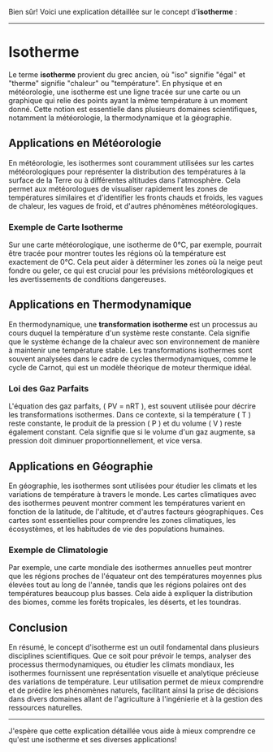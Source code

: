 Bien sûr! Voici une explication détaillée sur le concept d'**isotherme** :

---

# Isotherme

Le terme **isotherme** provient du grec ancien, où "iso" signifie "égal" et "therme" signifie "chaleur" ou "température". En physique et en météorologie, une isotherme est une ligne tracée sur une carte ou un graphique qui relie des points ayant la même température à un moment donné. Cette notion est essentielle dans plusieurs domaines scientifiques, notamment la météorologie, la thermodynamique et la géographie.

## Applications en Météorologie

En météorologie, les isothermes sont couramment utilisées sur les cartes météorologiques pour représenter la distribution des températures à la surface de la Terre ou à différentes altitudes dans l'atmosphère. Cela permet aux météorologues de visualiser rapidement les zones de températures similaires et d'identifier les fronts chauds et froids, les vagues de chaleur, les vagues de froid, et d'autres phénomènes météorologiques.

### Exemple de Carte Isotherme

Sur une carte météorologique, une isotherme de 0°C, par exemple, pourrait être tracée pour montrer toutes les régions où la température est exactement de 0°C. Cela peut aider à déterminer les zones où la neige peut fondre ou geler, ce qui est crucial pour les prévisions météorologiques et les avertissements de conditions dangereuses.

## Applications en Thermodynamique

En thermodynamique, une **transformation isotherme** est un processus au cours duquel la température d'un système reste constante. Cela signifie que le système échange de la chaleur avec son environnement de manière à maintenir une température stable. Les transformations isothermes sont souvent analysées dans le cadre de cycles thermodynamiques, comme le cycle de Carnot, qui est un modèle théorique de moteur thermique idéal.

### Loi des Gaz Parfaits

L'équation des gaz parfaits, \( PV = nRT \), est souvent utilisée pour décrire les transformations isothermes. Dans ce contexte, si la température \( T \) reste constante, le produit de la pression \( P \) et du volume \( V \) reste également constant. Cela signifie que si le volume d'un gaz augmente, sa pression doit diminuer proportionnellement, et vice versa.

## Applications en Géographie

En géographie, les isothermes sont utilisées pour étudier les climats et les variations de température à travers le monde. Les cartes climatiques avec des isothermes peuvent montrer comment les températures varient en fonction de la latitude, de l'altitude, et d'autres facteurs géographiques. Ces cartes sont essentielles pour comprendre les zones climatiques, les écosystèmes, et les habitudes de vie des populations humaines.

### Exemple de Climatologie

Par exemple, une carte mondiale des isothermes annuelles peut montrer que les régions proches de l'équateur ont des températures moyennes plus élevées tout au long de l'année, tandis que les régions polaires ont des températures beaucoup plus basses. Cela aide à expliquer la distribution des biomes, comme les forêts tropicales, les déserts, et les toundras.

## Conclusion

En résumé, le concept d'isotherme est un outil fondamental dans plusieurs disciplines scientifiques. Que ce soit pour prévoir le temps, analyser des processus thermodynamiques, ou étudier les climats mondiaux, les isothermes fournissent une représentation visuelle et analytique précieuse des variations de température. Leur utilisation permet de mieux comprendre et de prédire les phénomènes naturels, facilitant ainsi la prise de décisions dans divers domaines allant de l'agriculture à l'ingénierie et à la gestion des ressources naturelles.

---

J'espère que cette explication détaillée vous aide à mieux comprendre ce qu'est une isotherme et ses diverses applications!